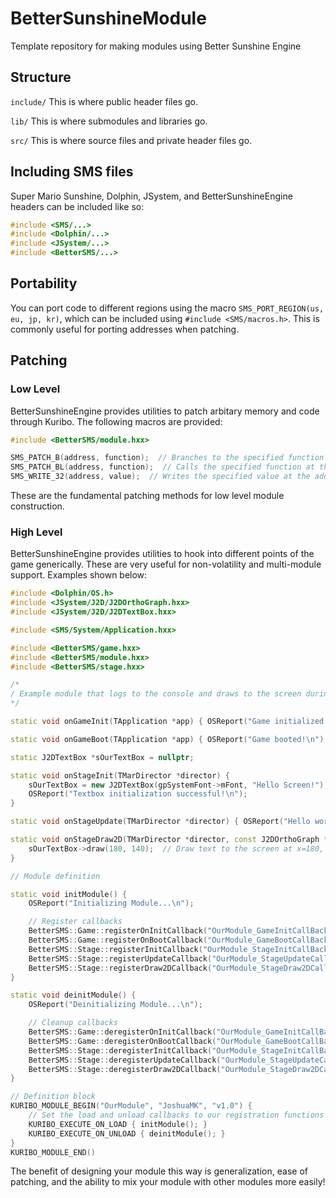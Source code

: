 # BetterSunshineModule
Template repository for making modules using Better Sunshine Engine

## Structure
`include/` This is where public header files go.

`lib/` This is where submodules and libraries go.

`src/` This is where source files and private header files go.

## Including SMS files
Super Mario Sunshine, Dolphin, JSystem, and BetterSunshineEngine headers can be included like so:

```c++
#include <SMS/...>
#include <Dolphin/...>
#include <JSystem/...>
#include <BetterSMS/...>
```

## Portability
You can port code to different regions using the macro `SMS_PORT_REGION(us, eu, jp, kr)`, which can be included using `#include <SMS/macros.h>`. This is commonly useful for porting addresses when patching.

## Patching

### Low Level
BetterSunshineEngine provides utilities to patch arbitary memory and code through Kuribo. The following macros are provided:

```c++
#include <BetterSMS/module.hxx>

SMS_PATCH_B(address, function);  // Branches to the specified function at the address
SMS_PATCH_BL(address, function);  // Calls the specified function at the address
SMS_WRITE_32(address, value);  // Writes the specified value at the address
```

These are the fundamental patching methods for low level module construction.

### High Level
BetterSunshineEngine provides utilities to hook into different points of the game generically. These are very useful for non-volatility and multi-module support. Examples shown below:

```c++
#include <Dolphin/OS.h>
#include <JSystem/J2D/J2DOrthoGraph.hxx>
#include <JSystem/J2D/J2DTextBox.hxx>

#include <SMS/System/Application.hxx>

#include <BetterSMS/game.hxx>
#include <BetterSMS/module.hxx>
#include <BetterSMS/stage.hxx>

/*
/ Example module that logs to the console and draws to the screen during gameplay
*/

static void onGameInit(TApplication *app) { OSReport("Game initialized!\n"); }

static void onGameBoot(TApplication *app) { OSReport("Game booted!\n"); }

static J2DTextBox *sOurTextBox = nullptr;

static void onStageInit(TMarDirector *director) {
    sOurTextBox = new J2DTextBox(gpSystemFont->mFont, "Hello Screen!");
    OSReport("Textbox initialization successful!\n");
}

static void onStageUpdate(TMarDirector *director) { OSReport("Hello world!\n"); }

static void onStageDraw2D(TMarDirector *director, const J2DOrthoGraph *ortho) {
    sOurTextBox->draw(180, 140);  // Draw text to the screen at x=180, y=140
}

// Module definition

static void initModule() {
    OSReport("Initializing Module...\n");

    // Register callbacks
    BetterSMS::Game::registerOnInitCallback("OurModule_GameInitCallBack", onGameInit);
    BetterSMS::Game::registerOnBootCallback("OurModule_GameBootCallBack", onGameBoot);
    BetterSMS::Stage::registerInitCallback("OurModule_StageInitCallBack", onStageInit);
    BetterSMS::Stage::registerUpdateCallback("OurModule_StageUpdateCallBack", onStageUpdate);
    BetterSMS::Stage::registerDraw2DCallback("OurModule_StageDraw2DCallBack", onStageDraw2D);
}

static void deinitModule() {
    OSReport("Deinitializing Module...\n");

    // Cleanup callbacks
    BetterSMS::Game::deregisterOnInitCallback("OurModule_GameInitCallBack");
    BetterSMS::Game::deregisterOnBootCallback("OurModule_GameBootCallBack");
    BetterSMS::Stage::deregisterInitCallback("OurModule_StageInitCallBack");
    BetterSMS::Stage::deregisterUpdateCallback("OurModule_StageUpdateCallBack");
    BetterSMS::Stage::deregisterDraw2DCallback("OurModule_StageDraw2DCallBack");
}

// Definition block
KURIBO_MODULE_BEGIN("OurModule", "JoshuaMK", "v1.0") {
    // Set the load and unload callbacks to our registration functions
    KURIBO_EXECUTE_ON_LOAD { initModule(); }
    KURIBO_EXECUTE_ON_UNLOAD { deinitModule(); }
}
KURIBO_MODULE_END()
```

The benefit of designing your module this way is generalization, ease of patching, and the ability to mix your module with other modules more easily!
